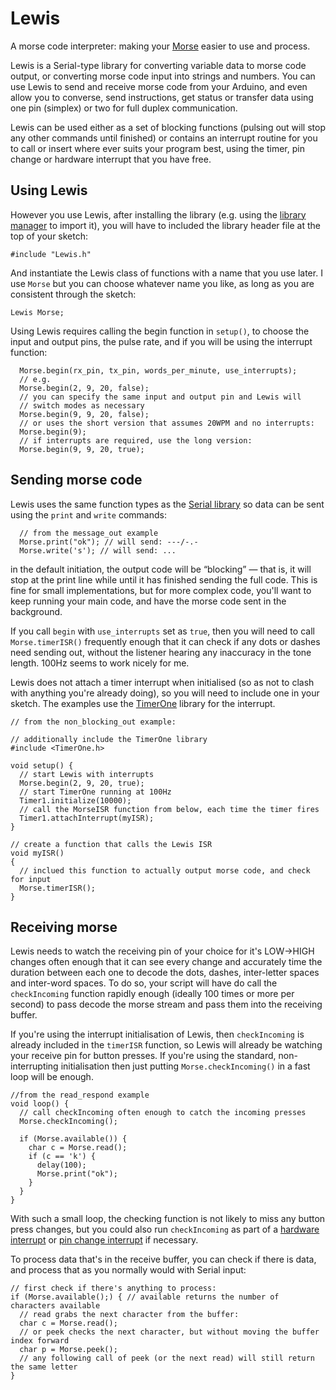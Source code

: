 Lewis
=====

A morse code interpreter: making your [Morse](https://en.wikipedia.org/wiki/Inspector_Morse_(TV_series)) easier to use and process.

Lewis is a Serial-type library for converting variable data to morse code output, or converting morse code input into strings and numbers. You can use Lewis to send and receive morse code from your Arduino, and even allow you to converse, send instructions, get status or transfer data using one pin (simplex) or two for full duplex communication.

Lewis can be used either as a set of blocking functions (pulsing out will stop any other commands until finished) or contains an interrupt routine for you to call or insert where ever suits your program best, using the timer, pin change or hardware interrupt that you have free.

Using Lewis
-----------

However you use Lewis, after installing the library (e.g. using the [library manager](https://www.arduino.cc/en/Guide/Libraries#toc2) to import it), you will have to included the library header file at the top of your sketch:

```
#include "Lewis.h"
```

And instantiate the Lewis class of functions with a name that you use later. I use `Morse` but you can choose whatever name you like, as long as you are consistent through the sketch:

```
Lewis Morse;
```

Using Lewis requires calling the begin function in `setup()`, to choose the input and output pins, the pulse rate, and if you will be using the interrupt function:

```
  Morse.begin(rx_pin, tx_pin, words_per_minute, use_interrupts);
  // e.g.
  Morse.begin(2, 9, 20, false);
  // you can specify the same input and output pin and Lewis will
  // switch modes as necessary
  Morse.begin(9, 9, 20, false);
  // or uses the short version that assumes 20WPM and no interrupts:
  Morse.begin(9);
  // if interrupts are required, use the long version:
  Morse.begin(9, 9, 20, true);
```

Sending morse code
------------------

Lewis uses the same function types as the [Serial library](https://www.arduino.cc/en/Reference/Serial) so data can be sent using the `print` and `write` commands:

```
  // from the message_out example
  Morse.print("ok"); // will send: ---/-.-
  Morse.write('s'); // will send: ...
```

in the default initiation, the output code will be “blocking” — that is, it will stop at the print line while until it has finished sending the full code. This is fine for small implementations, but for more complex code, you'll want to keep running your main code, and have the morse code sent in the background.

If you call `begin` with `use_interrupts` set as `true`, then you will need to call `Morse.timerISR()` frequently enough that it can check if any dots or dashes need sending out, without the listener hearing any inaccuracy in the tone length. 100Hz seems to work nicely for me.

Lewis does not attach a timer interrupt when initialised (so as not to clash with anything you're already doing), so you will need to include one in your sketch. The examples use the [TimerOne](https://github.com/PaulStoffregen/TimerOne) library for the interrupt.

```
// from the non_blocking_out example:

// additionally include the TimerOne library
#include <TimerOne.h>

void setup() {
  // start Lewis with interrupts
  Morse.begin(2, 9, 20, true);
  // start TimerOne running at 100Hz
  Timer1.initialize(10000);
  // call the MorseISR function from below, each time the timer fires
  Timer1.attachInterrupt(myISR);
}

// create a function that calls the Lewis ISR
void myISR()
{
  // inclued this function to actually output morse code, and check for input
  Morse.timerISR();
}
```

Receiving morse
---------------

Lewis needs to watch the receiving pin of your choice for it's LOW→HIGH changes often enough that it can see every change and accurately time the duration between each one to decode the dots, dashes, inter-letter spaces and inter-word spaces. To do so, your script will have do call the `checkIncoming` function rapidly enough (ideally 100 times or more per second) to pass decode the morse stream and pass them into the receiving buffer.

If you're using the interrupt initialisation of Lewis, then `checkIncoming` is already included in the `timerISR` function, so Lewis will already be watching your receive pin for button presses. If you're using the standard, non-interrupting initialisation then just putting `Morse.checkIncoming()` in a fast loop will be enough.

```
//from the read_respond example
void loop() {
  // call checkIncoming often enough to catch the incoming presses
  Morse.checkIncoming();

  if (Morse.available()) {
    char c = Morse.read();
    if (c == 'k') {
      delay(100);
      Morse.print("ok");
    }
  }
}
```

With such a small loop, the checking function is not likely to miss any button press changes, but you could also run `checkIncoming` as part of a [hardware interrupt](https://www.arduino.cc/en/Reference/AttachInterrupt) or [pin change interrupt](http://www.geertlangereis.nl/Electronics/Pin_Change_Interrupts/PinChange_en.html) if necessary.

To process data that's in the receive buffer, you can check if there is data, and process that as you normally would with Serial input:

```
// first check if there's anything to process:
if (Morse.available();) { // available returns the number of characters available
  // read grabs the next character from the buffer:
  char c = Morse.read();
  // or peek checks the next character, but without moving the buffer index forward
  char p = Morse.peek();
  // any following call of peek (or the next read) will still return the same letter
}
```
